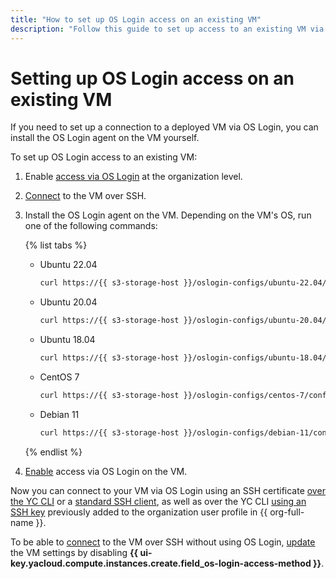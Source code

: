 ```yaml
---
title: "How to set up OS Login access on an existing VM"
description: "Follow this guide to set up access to an existing VM via OS Login."
---
```


# Setting up OS Login access on an existing VM

If you need to set up a connection to a deployed VM via OS Login, you can install the OS Login agent on the VM yourself.

To set up OS Login access to an existing VM:

1. Enable [access via OS Login](../../../organization/operations/os-login-access.md) at the organization level.

1. [Connect](./ssh.md#vm-connect) to the VM over SSH.

1. Install the OS Login agent on the VM. Depending on the VM's OS, run one of the following commands:

   {% list tabs %}

   - Ubuntu 22.04

      ```bash
      curl https://{{ s3-storage-host }}/oslogin-configs/ubuntu-22.04/config_oslogin.sh | bash
      ```

   - Ubuntu 20.04

      ```bash
      curl https://{{ s3-storage-host }}/oslogin-configs/ubuntu-20.04/config_oslogin.sh | bash
      ```

   - Ubuntu 18.04

      ```bash
      curl https://{{ s3-storage-host }}/oslogin-configs/ubuntu-18.04/config_oslogin.sh | bash
      ```

   - CentOS 7

      ```bash
      curl https://{{ s3-storage-host }}/oslogin-configs/centos-7/config_oslogin.sh | bash
      ```

   - Debian 11

      ```bash
      curl https://{{ s3-storage-host }}/oslogin-configs/debian-11/config_oslogin.sh | bash
      ```

   {% endlist %}

1. [Enable](../vm-control/vm-update.md#enable-oslogin-access) access via OS Login on the VM.

Now you can connect to your VM via OS Login using an SSH certificate [over the YC CLI](os-login.md#connect-via-cli) or a [standard SSH client](os-login.md#connect-via-exported-certificate), as well as over the YC CLI [using an SSH key](os-login.md#connect-via-key) previously added to the organization user profile in {{ org-full-name }}.

To be able to [connect](./ssh.md#vm-connect) to the VM over SSH without using OS Login, [update](../vm-control/vm-update.md) the VM settings by disabling **{{ ui-key.yacloud.compute.instances.create.field_os-login-access-method }}**.